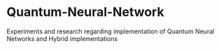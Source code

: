 # Quantum-Neural-Network
Experiments and research regarding implementation of Quantum Neural Networks and Hybrid implementations
